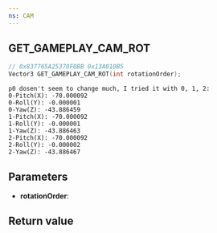 ```yaml
---
ns: CAM
---
```

## GET_GAMEPLAY_CAM_ROT

```c
// 0x837765A25378F0BB 0x13A010B5
Vector3 GET_GAMEPLAY_CAM_ROT(int rotationOrder);
```

```
p0 dosen't seem to change much, I tried it with 0, 1, 2:  
0-Pitch(X): -70.000092  
0-Roll(Y): -0.000001  
0-Yaw(Z): -43.886459  
1-Pitch(X): -70.000092  
1-Roll(Y): -0.000001  
1-Yaw(Z): -43.886463  
2-Pitch(X): -70.000092  
2-Roll(Y): -0.000002  
2-Yaw(Z): -43.886467  
```

## Parameters
* **rotationOrder**: 

## Return value
